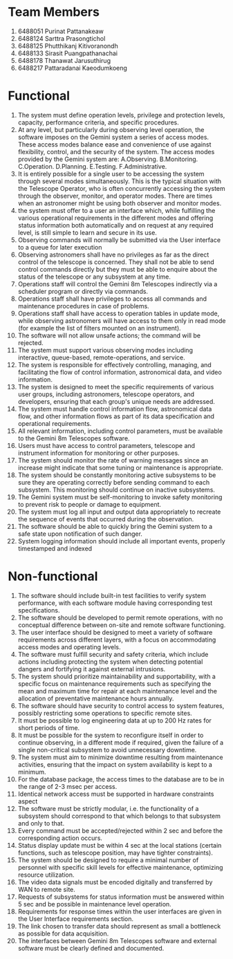# Team Members
1. 6488051	Purinat	Pattanakeaw
2. 6488124	Sarttra	Prasongtichol
3. 6488125	Phutthikanj	Kitivoranondh
4. 6488133	Sirasit	Puangpathanachai
5. 6488178	Thanawat	Jarusuthirug
6. 6488217	Pattaradanai	Kaeodumkoeng

# Functional
1. The system must define operation levels, privilege and protection levels, capacity, performance criteria, and specific procedures.
2. At any level, but particularly during observing level operation, the software imposes on the Gemini system a series of access modes. These access modes balance ease and convenience of use against flexibility, control, and the security of the system. The access modes provided by the Gemini system are: 
A.Observing.
B.Monitoring. 
C.Operation. 
D.Planning. 
E.Testing. 
F.Administrative. 
3. It is entirely possible for a single user to be accessing the system through several modes simultaneously. This is the typical situation with the Telescope Operator, who is often concurrently accessing the system through the observer, monitor, and operator modes. There are times when an astronomer might be using both observer and monitor modes.
4. the system must offer to a user an interface which, while fulfilling the various operational requirements in the different modes and offering status information both automatically and on request at any required level, is still simple to learn and secure in its use.
5. Observing commands will normally be submitted via the User interface to a queue for later execution
6. Observing astronomers shall have no privileges as far as the direct control of the telescope is concerned. They shall not be able to send control commands directly but they must be able to enquire about the status of the telescope or any subsystem at any time. 
7. Operations staff will control the Gemini 8m Telescopes indirectly via a scheduler program or directly via commands.
8. Operations staff shall have privileges to access all commands and maintenance procedures in case of problems.
9. Operations staff shall have access to operation tables in update mode, while observing astronomers will have access to them only in read mode (for example the list of filters mounted on an instrument).
10. The software will not allow unsafe actions; the command will be rejected.
11. The system must support various observing modes including interactive, queue-based, remote-operations, and service.
12. The system is responsible for effectively controlling, managing, and facilitating the flow of control information, astronomical data, and video information.
13. The system is designed to meet the specific requirements of various user groups, including astronomers, telescope operators, and developers, ensuring that each group's unique needs are addressed.
14. The system must handle control information flow, astronomical data flow, and other information flows as part of its data specification and operational requirements.
15. All relevant information, including control parameters, must be available to the Gemini 8m Telescopes software.
16. Users must have access to control parameters, telescope and instrument information for monitoring or other purposes.
17. The system should monitor the rate of warning messages since an increase might indicate that some tuning or maintenance is appropriate.
18. The system should be constantly monitoring active subsystems to be sure they are operating correctly before sending command to each subsystem. This monitoring should continue on inactive subsystems.
20. The Gemini system must be self-monitoring to invoke safety monitoring to prevent risk to people or damage to equipment.
21. The system must log all input and output data appropriately to recreate the sequence of events that occurred during the observation.
22. The software should be able to quickly bring the Gemini system to a safe state upon notification of such danger.
23. System logging information should include all important events, properly timestamped and indexed


# Non-functional
1. The software should include built-in test facilities to verify system performance, with each software module having corresponding test specifications.
2. The software should be developed to permit remote operations, with no conceptual difference between on-site and remote software functioning.
3. The user interface should be designed to meet a variety of software requirements across different layers, with a focus on accommodating access modes and operating levels.
4. The software must fulfill security and safety criteria, which include actions including protecting the system when detecting potential dangers and fortifying it against external intrusions.
5. The system should prioritize maintainability and supportability, with a specific focus on maintenance requirements such as specifying the mean and maximum time for repair at each maintenance level and the allocation of preventative maintenance hours annually.
6. The software should have security to control access to system features, possibly restricting some operations to specific remote sites.
7. It must be possible to log engineering data at up to 200 Hz rates for short periods of time.
8. It must be possible for the system to reconfigure itself in order to continue observing, in a different mode if required, given the failure of a single non-critical subsystem to avoid unnecessary downtime.
9. The system must aim to minimize downtime resulting from maintenance activities, ensuring that the impact on system availability is kept to a minimum.
10. For the database package, the access times to the database are to be in the range of 2-3 msec per access.
11. Identical network access must be supported in hardware constraints aspect
12. The software must be strictly modular, i.e. the functionality of a subsystem should correspond to that which belongs to that subsystem and only to that.
13. Every command must be accepted/rejected within 2 sec and before the corresponding action occurs.
14. Status display update must be within 4 sec at the local stations (certain functions, such as telescope position, may have tighter constraints).
15. The system should be designed to require a minimal number of personnel with specific skill levels for effective maintenance, optimizing resource utilization.
16. The video data signals must be encoded digitally and transferred by WAN to remote site.
17. Requests of subsystems for status information must be answered within 5 sec and be possible in maintenance level operation. 
18. Requirements for response times within the user interfaces are given in the User Interface requirements section.
19. The link chosen to transfer data should represent as small a bottleneck as possible for data acquisition.
20. The interfaces between Gemini 8m Telescopes software and external software must be clearly defined and documented.




